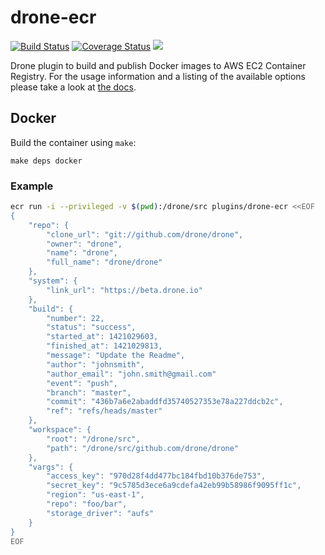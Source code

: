 # drone-ecr

[![Build Status](http://beta.drone.io/api/badges/drone-plugins/drone-ecr/status.svg)](http://beta.drone.io/drone-plugins/drone-ecr)
[![Coverage Status](https://aircover.co/badges/drone-plugins/drone-ecr/coverage.svg)](https://aircover.co/drone-plugins/drone-ecr)
[![](https://badge.imagelayers.io/plugins/drone-ecr:latest.svg)](https://imagelayers.io/?images=plugins/drone-ecr:latest 'Get your own badge on imagelayers.io')

Drone plugin to build and publish Docker images to AWS EC2 Container Registry. For the usage information and a listing of the available options please take a look at [the docs](DOCS.md).

## Docker

Build the container using `make`:

```
make deps docker
```

### Example

```sh
ecr run -i --privileged -v $(pwd):/drone/src plugins/drone-ecr <<EOF
{
    "repo": {
        "clone_url": "git://github.com/drone/drone",
        "owner": "drone",
        "name": "drone",
        "full_name": "drone/drone"
    },
    "system": {
        "link_url": "https://beta.drone.io"
    },
    "build": {
        "number": 22,
        "status": "success",
        "started_at": 1421029603,
        "finished_at": 1421029813,
        "message": "Update the Readme",
        "author": "johnsmith",
        "author_email": "john.smith@gmail.com"
        "event": "push",
        "branch": "master",
        "commit": "436b7a6e2abaddfd35740527353e78a227ddcb2c",
        "ref": "refs/heads/master"
    },
    "workspace": {
        "root": "/drone/src",
        "path": "/drone/src/github.com/drone/drone"
    },
    "vargs": {
        "access_key": "970d28f4dd477bc184fbd10b376de753",
        "secret_key": "9c5785d3ece6a9cdefa42eb99b58986f9095ff1c",
        "region": "us-east-1",
        "repo": "foo/bar",
        "storage_driver": "aufs"
    }
}
EOF
```
